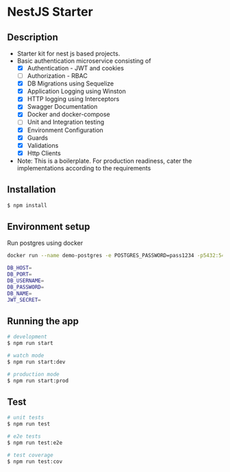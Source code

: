 # NestJS Starter

## Description

- Starter kit for nest js based projects.
- Basic authentication microservice consisting of
  - [x] Authentication - JWT and cookies
  - [ ] Authorization - RBAC
  - [x] DB Migrations using Sequelize
  - [x] Application Logging using Winston
  - [x] HTTP logging using Interceptors
  - [x] Swagger Documentation
  - [x] Docker and docker-compose
  - [ ] Unit and Integration testing
  - [x] Environment Configuration
  - [x] Guards
  - [x] Validations
  - [x] Http Clients
- Note: This is a boilerplate. For production readiness, cater the implementations according to the requirements

## Installation

```bash
$ npm install
```

## Environment setup

Run postgres using docker
```sh
docker run --name demo-postgres -e POSTGRES_PASSWORD=pass1234 -p5432:5432 -e PGDATA=/var/lib/postgresql/data/pgdata -v /~/Documents/docker:/var/lib/postgresql/data -d postgres
```

```bash
DB_HOST=
DB_PORT=
DB_USERNAME=
DB_PASSWORD=
DB_NAME=
JWT_SECRET=
```

## Running the app

```bash
# development
$ npm run start

# watch mode
$ npm run start:dev

# production mode
$ npm run start:prod
```

## Test

```bash
# unit tests
$ npm run test

# e2e tests
$ npm run test:e2e

# test coverage
$ npm run test:cov
```

